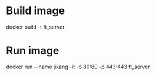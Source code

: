 # Build image
docker build -t ft_server .

# Run image
docker run --name jikang -it -p 80:80 -p 443:443 ft_server